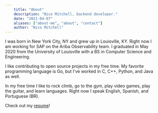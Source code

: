 ```yaml
---
    title: "About" 
    description: "Nico Mitchell, backend developer." 
    date: "2021-04-07" 
    aliases: ["about-me", "about", "contact"] 
    author: "Nico Mitchell" 
---
```

I was born in New York City, NY and grew up in Louisville, KY. Right now I am working for SAP on the Ariba Observability team. I graduated in May 2020 from the University of Louisville with a BS in Computer Science and Engineering. 

I like contributing to open source projects in my free time. My favorite programming language is Go, but I've worked in C, C++, Python, and Java as well.

In my free time I like to rock climb, go to the gym, play video games, play the guitar, and learn languages. Right now I speak English, Spanish, and Portuguese (BR).

Check out my [resume](../documents/resume-plain.pdf)!